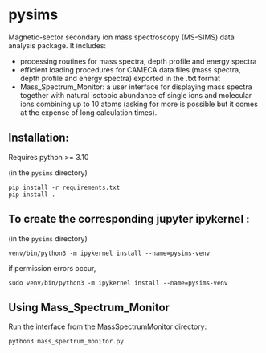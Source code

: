 # pysims

Magnetic-sector secondary ion mass spectroscopy (MS-SIMS) data analysis package.
It includes:
- processing routines for mass spectra, depth profile and energy spectra
- efficient loading procedures for CAMECA data files (mass spectra, depth profile and energy spectra) exported in the .txt format
- Mass_Spectrum_Monitor: a user interface for displaying mass spectra together with natural isotopic abundance of single ions and molecular ions combining up to 10 atoms (asking for more is possible but it comes at the expense of long calculation times).

## Installation:

Requires python >= 3.10

(in the `pysims` directory)
```
pip install -r requirements.txt
pip install .
```

## To create the corresponding jupyter ipykernel :
 (in the `pysims` directory)
```
venv/bin/python3 -m ipykernel install --name=pysims-venv
```
if permission errors occur, 
```
sudo venv/bin/python3 -m ipykernel install --name=pysims-venv
```

## Using Mass_Spectrum_Monitor

Run the interface from the MassSpectrumMonitor directory:
```
python3 mass_spectrum_monitor.py
```